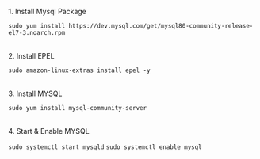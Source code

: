 <p>1. Install Mysql Package</p>
<code>sudo yum install https://dev.mysql.com/get/mysql80-community-release-el7-3.noarch.rpm</code>
<br><br>
<p>2. Install EPEL</p>
<code>sudo amazon-linux-extras install epel -y</code>
<br><br>
<p>3. Install MYSQL</p>
<code>sudo yum install mysql-community-server</code>
<br><br>
<p>4. Start & Enable MYSQL</p>
<code>sudo systemctl start mysqld</code>
<code>sudo systemctl enable mysql</code>

